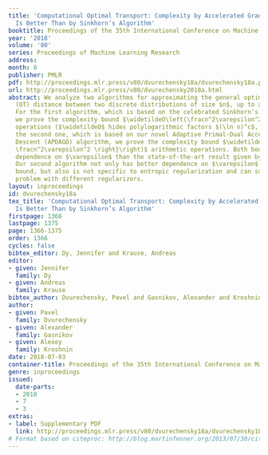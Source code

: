 ```yaml
---
title: 'Computational Optimal Transport: Complexity by Accelerated Gradient Descent
  Is Better Than by Sinkhorn’s Algorithm'
booktitle: Proceedings of the 35th International Conference on Machine Learning
year: '2018'
volume: '80'
series: Proceedings of Machine Learning Research
address: 
month: 0
publisher: PMLR
pdf: http://proceedings.mlr.press/v80/dvurechensky18a/dvurechensky18a.pdf
url: http://proceedings.mlr.press/v80/dvurechensky2018a.html
abstract: We analyze two algorithms for approximating the general optimal transport
  (OT) distance between two discrete distributions of size $n$, up to accuracy $\varepsilon$.
  For the first algorithm, which is based on the celebrated Sinkhorn’s algorithm,
  we prove the complexity bound $\widetildeO\left(\fracn^2\varepsilon^2\right)$ arithmetic
  operations ($\widetildeO$ hides polylogarithmic factors $(\ln n)^c$, $c>0$). For
  the second one, which is based on our novel Adaptive Primal-Dual Accelerated Gradient
  Descent (APDAGD) algorithm, we prove the complexity bound $\widetildeO\left(\min\left{\fracn^9/4\varepsilon,
  \fracn^2\varepsilon^2 \right}\right)$ arithmetic operations. Both bounds have better
  dependence on $\varepsilon$ than the state-of-the-art result given by $\widetildeO\left(\fracn^2\varepsilon^3\right)$.
  Our second algorithm not only has better dependence on $\varepsilon$ in the complexity
  bound, but also is not specific to entropic regularization and can solve the OT
  problem with different regularizers.
layout: inproceedings
id: dvurechensky18a
tex_title: 'Computational Optimal Transport: Complexity by Accelerated Gradient Descent
  Is Better Than by Sinkhorn’s Algorithm'
firstpage: 1366
lastpage: 1375
page: 1366-1375
order: 1366
cycles: false
bibtex_editor: Dy, Jennifer and Krause, Andreas
editor:
- given: Jennifer
  family: Dy
- given: Andreas
  family: Krause
bibtex_author: Dvurechensky, Pavel and Gasnikov, Alexander and Kroshnin, Alexey
author:
- given: Pavel
  family: Dvurechensky
- given: Alexander
  family: Gasnikov
- given: Alexey
  family: Kroshnin
date: 2018-07-03
container-title: Proceedings of the 35th International Conference on Machine Learning
genre: inproceedings
issued:
  date-parts:
  - 2018
  - 7
  - 3
extras:
- label: Supplementary PDF
  link: http://proceedings.mlr.press/v80/dvurechensky18a/dvurechensky18a-supp.pdf
# Format based on citeproc: http://blog.martinfenner.org/2013/07/30/citeproc-yaml-for-bibliographies/
---
```

